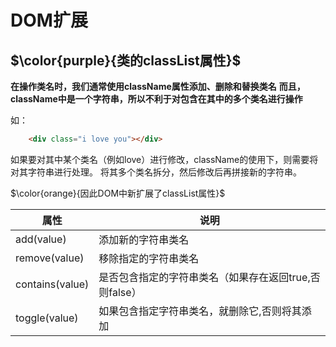 # DOM扩展

## $\color{purple}{类的classList属性}$

**在操作类名时，我们通常使用className属性添加、删除和替换类名**
**而且，className中是一个字符串，所以不利于对包含在其中的多个类名进行操作**

如：

```html
    <div class="i love you"></div>
```

如果要对其中某个类名（例如love）进行修改，className的使用下，则需要将对其字符串进行处理。
将其多个类名拆分，然后修改后再拼接新的字符串。

$\color{orange}{因此DOM中新扩展了classList属性}$

| 属性            | 说明                                                   |
| --------------- | ------------------------------------------------------ |
| add(value)      | 添加新的字符串类名                                     |
| remove(value)   | 移除指定的字符串类名                                   |
| contains(value) | 是否包含指定的字符串类名（如果存在返回true,否则false） |
| toggle(value)   | 如果包含指定字符串类名，就删除它,否则将其添加          |
